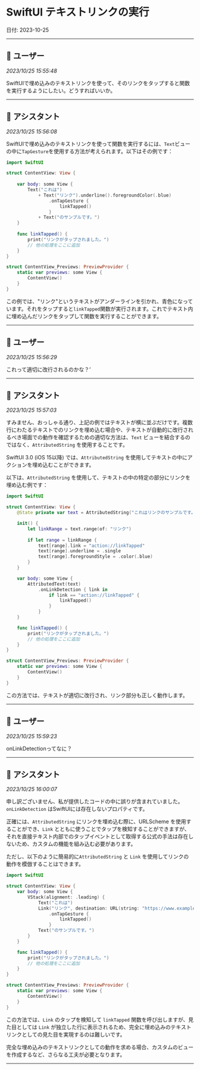 # SwiftUI テキストリンクの実行

日付: 2023-10-25

---

## 👤 ユーザー
*2023/10/25 15:55:48*

SwiftUIで埋め込みのテキストリンクを使って、そのリンクをタップすると関数を実行するようにしたい。どうすればいいか。

---

## 🤖 アシスタント
*2023/10/25 15:56:08*

SwiftUIで埋め込みのテキストリンクを使って関数を実行するには、`Text`ビューの中に`TapGesture`を使用する方法が考えられます。以下はその例です：

```swift
import SwiftUI

struct ContentView: View {
    
    var body: some View {
        Text("これは")
            + Text("リンク").underline().foregroundColor(.blue)
                .onTapGesture {
                    linkTapped()
                }
            + Text("のサンプルです。")
    }
    
    func linkTapped() {
        print("リンクがタップされました。")
        // 他の処理をここに追加
    }
}

struct ContentView_Previews: PreviewProvider {
    static var previews: some View {
        ContentView()
    }
}
```

この例では、"リンク"というテキストがアンダーラインを引かれ、青色になっています。それをタップすると`linkTapped`関数が実行されます。これでテキスト内に埋め込んだリンクをタップして関数を実行することができます。

---

## 👤 ユーザー
*2023/10/25 15:56:29*

これって適切に改行されるのかな？’

---

## 🤖 アシスタント
*2023/10/25 15:57:03*

すみません、おっしゃる通り、上記の例ではテキストが横に並ぶだけです。複数行にわたるテキストでのリンクを埋め込む場合や、テキストが自動的に改行されるべき場面での動作を確認するための適切な方法は、`Text` ビューを結合するのではなく、`AttributedString` を使用することです。

SwiftUI 3.0 (iOS 15以降) では、`AttributedString` を使用してテキストの中にアクションを埋め込むことができます。

以下は、`AttributedString` を使用して、テキストの中の特定の部分にリンクを埋め込む例です：

```swift
import SwiftUI

struct ContentView: View {
    @State private var text = AttributedString("これはリンクのサンプルです。")

    init() {
        let linkRange = text.range(of: "リンク")
        
        if let range = linkRange {
            text[range].link = "action://linkTapped"
            text[range].underline = .single
            text[range].foregroundStyle = .color(.blue)
        }
    }

    var body: some View {
        AttributedText(text)
            .onLinkDetection { link in
                if link == "action://linkTapped" {
                    linkTapped()
                }
            }
    }

    func linkTapped() {
        print("リンクがタップされました。")
        // 他の処理をここに追加
    }
}

struct ContentView_Previews: PreviewProvider {
    static var previews: some View {
        ContentView()
    }
}
```

この方法では、テキストが適切に改行され、リンク部分も正しく動作します。

---

## 👤 ユーザー
*2023/10/25 15:59:23*

onLinkDetectionってなに？

---

## 🤖 アシスタント
*2023/10/25 16:00:07*

申し訳ございません、私が提供したコードの中に誤りが含まれていました。`onLinkDetection` はSwiftUIには存在しないプロパティです。

正確には、`AttributedString` にリンクを埋め込む際に、URLScheme を使用することができ、`Link` とともに使うことでタップを検知することができますが、それを直接テキスト内部でのタップイベントとして取得する公式の手法は存在しないため、カスタムの機能を組み込む必要があります。

ただし、以下のように簡易的に`AttributedString` と `Link` を使用してリンクの動作を模倣することはできます。

```swift
import SwiftUI

struct ContentView: View {
    var body: some View {
        VStack(alignment: .leading) {
            Text("これは")
            Link("リンク", destination: URL(string: "https://www.example.com")!)
                .onTapGesture {
                    linkTapped()
                }
            Text("のサンプルです。")
        }
    }

    func linkTapped() {
        print("リンクがタップされました。")
        // 他の処理をここに追加
    }
}

struct ContentView_Previews: PreviewProvider {
    static var previews: some View {
        ContentView()
    }
}
```

この方法では、`Link` のタップを検知して `linkTapped` 関数を呼び出しますが、見た目としては `Link` が独立した行に表示されるため、完全に埋め込みのテキストリンクとしての見た目を実現するのは難しいです。

完全な埋め込みのテキストリンクとしての動作を求める場合、カスタムのビューを作成するなど、さらなる工夫が必要となります。

---
